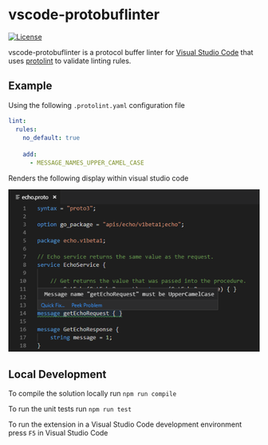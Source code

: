 # vscode-protobuflinter

[![License](https://img.shields.io/:license-mit-blue.svg)](https://github.com/jpreese/vscode-protobuflint/blob/master/LICENSE)

vscode-protobuflinter is a protocol buffer linter for [Visual Studio Code](https://code.visualstudio.com/) that uses [protolint](https://github.com/yoheimuta/protolint) to validate linting rules.

## Example

Using the following `.protolint.yaml` configuration file

```yaml
lint:
  rules:
    no_default: true

    add:
      - MESSAGE_NAMES_UPPER_CAMEL_CASE
```

Renders the following display within visual studio code

![protobuflintexample](img/protobuflint_screen.png)

## Local Development

To compile the solution locally run `npm run compile`

To run the unit tests run `npm run test`

To run the extension in a Visual Studio Code development environment press `F5` in Visual Studio Code
